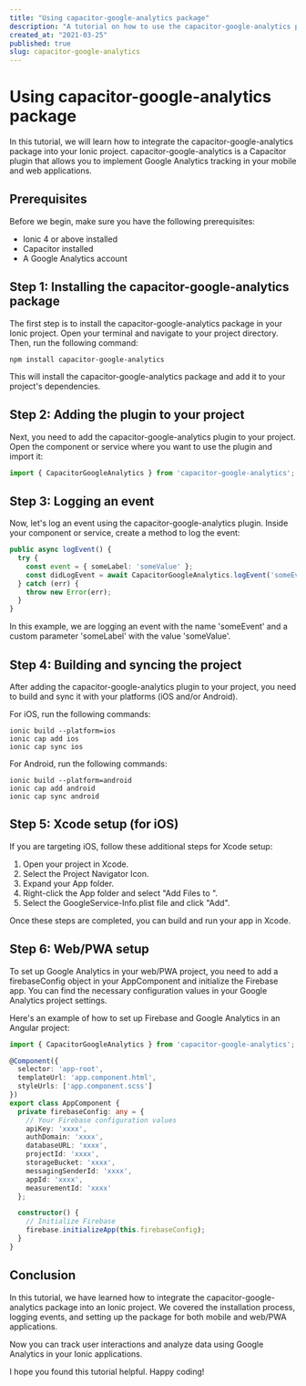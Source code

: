 ```yaml
---
title: "Using capacitor-google-analytics package"
description: "A tutorial on how to use the capacitor-google-analytics package in your Ionic project."
created_at: "2021-03-25"
published: true
slug: capacitor-google-analytics
---
```


# Using capacitor-google-analytics package

In this tutorial, we will learn how to integrate the capacitor-google-analytics package into your Ionic project. capacitor-google-analytics is a Capacitor plugin that allows you to implement Google Analytics tracking in your mobile and web applications.

## Prerequisites

Before we begin, make sure you have the following prerequisites:

- Ionic 4 or above installed
- Capacitor installed
- A Google Analytics account

## Step 1: Installing the capacitor-google-analytics package

The first step is to install the capacitor-google-analytics package in your Ionic project. Open your terminal and navigate to your project directory. Then, run the following command:

```shell
npm install capacitor-google-analytics
```

This will install the capacitor-google-analytics package and add it to your project's dependencies.

## Step 2: Adding the plugin to your project

Next, you need to add the capacitor-google-analytics plugin to your project. Open the component or service where you want to use the plugin and import it:

```typescript
import { CapacitorGoogleAnalytics } from 'capacitor-google-analytics';
```

## Step 3: Logging an event

Now, let's log an event using the capacitor-google-analytics plugin. Inside your component or service, create a method to log the event:

```typescript
public async logEvent() {
  try {
    const event = { someLabel: 'someValue' };
    const didLogEvent = await CapacitorGoogleAnalytics.logEvent('someEvent', event);
  } catch (err) {
    throw new Error(err);
  }
}
```

In this example, we are logging an event with the name 'someEvent' and a custom parameter 'someLabel' with the value 'someValue'.

## Step 4: Building and syncing the project

After adding the capacitor-google-analytics plugin to your project, you need to build and sync it with your platforms (iOS and/or Android).

For iOS, run the following commands:

```shell
ionic build --platform=ios
ionic cap add ios
ionic cap sync ios
```

For Android, run the following commands:

```shell
ionic build --platform=android
ionic cap add android
ionic cap sync android
```

## Step 5: Xcode setup (for iOS)

If you are targeting iOS, follow these additional steps for Xcode setup:

1. Open your project in Xcode.
2. Select the Project Navigator Icon.
3. Expand your App folder.
4. Right-click the App folder and select "Add Files to <Your App>".
5. Select the GoogleService-Info.plist file and click "Add".

Once these steps are completed, you can build and run your app in Xcode.

## Step 6: Web/PWA setup

To set up Google Analytics in your web/PWA project, you need to add a firebaseConfig object in your AppComponent and initialize the Firebase app. You can find the necessary configuration values in your Google Analytics project settings.

Here's an example of how to set up Firebase and Google Analytics in an Angular project:

```typescript
import { CapacitorGoogleAnalytics } from 'capacitor-google-analytics';

@Component({
  selector: 'app-root',
  templateUrl: 'app.component.html',
  styleUrls: ['app.component.scss']
})
export class AppComponent {
  private firebaseConfig: any = {
    // Your Firebase configuration values
    apiKey: 'xxxx',
    authDomain: 'xxxx',
    databaseURL: 'xxxx',
    projectId: 'xxxx',
    storageBucket: 'xxxx',
    messagingSenderId: 'xxxx',
    appId: 'xxxx',
    measurementId: 'xxxx'
  };

  constructor() {
    // Initialize Firebase
    firebase.initializeApp(this.firebaseConfig);
  }
}
```

## Conclusion

In this tutorial, we have learned how to integrate the capacitor-google-analytics package into an Ionic project. We covered the installation process, logging events, and setting up the package for both mobile and web/PWA applications.

Now you can track user interactions and analyze data using Google Analytics in your Ionic applications.

I hope you found this tutorial helpful. Happy coding!